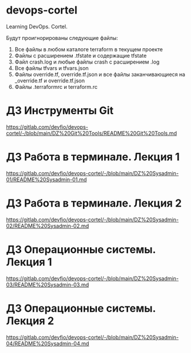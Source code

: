 # devops-cortel

Learning DevOps. Cortel.

Будут проигнорированы следующие файлы:

1. Все файлы в любом каталоге terraform в текущем проекте
2. Файлы с расширением .tfstate и содержащие tfstate
3. Файл crash.log и любые файлы crash с расширением .log
4. Все файлы tfvars и tfvars.json
5. Файлы override.tf, override.tf.json и все файлы заканчивающиеся на _override.tf и override.tf.json
6. Файлы .terraformrc и terraform.rc

# ДЗ Инструменты Git

https://gitlab.com/devfio/devops-cortel/-/blob/main/DZ%20Git%20Tools/README%20Git%20Tools.md

# ДЗ Работа в терминале. Лекция 1

https://gitlab.com/devfio/devops-cortel/-/blob/main/DZ%20Sysadmin-01/README%20Sysadmin-01.md

# ДЗ Работа в терминале. Лекция 2

https://gitlab.com/devfio/devops-cortel/-/blob/main/DZ%20Sysadmin-02/README%20Sysadmin-02.md

# ДЗ Операционные системы. Лекция 1

https://gitlab.com/devfio/devops-cortel/-/blob/main/DZ%20Sysadmin-03/README%20Sysadmin-03.md

# ДЗ Операционные системы. Лекция 2

https://gitlab.com/devfio/devops-cortel/-/blob/main/DZ%20Sysadmin-04/README%20Sysadmin-04.md
